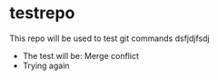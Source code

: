 # testrepo
This repo will be used to test git commands 
dsfjdjfsdj
- The test will be: Merge conflict
- Trying again